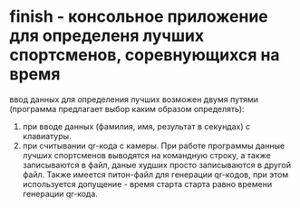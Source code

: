 # finish - консольное приложение для определеня лучших спортсменов, соревнующихся на время 
ввод данных для определения лучших возможен двумя путями (программа предлагает выбор каким образом определять):
1. при вводе данных (фамилия, имя, результат в секундах) с клавиатуры.
2. при считывании qr-кода с камеры.
При работе программы данные лучших спортсменов выводятся на командную строку, а также записываются в файл, даные худших просто записываются в другой файл.
Также имеется питон-файл для генерации qr-кодов, при этом используется допущение - время старта старта равно времени генерации qr-кода.
